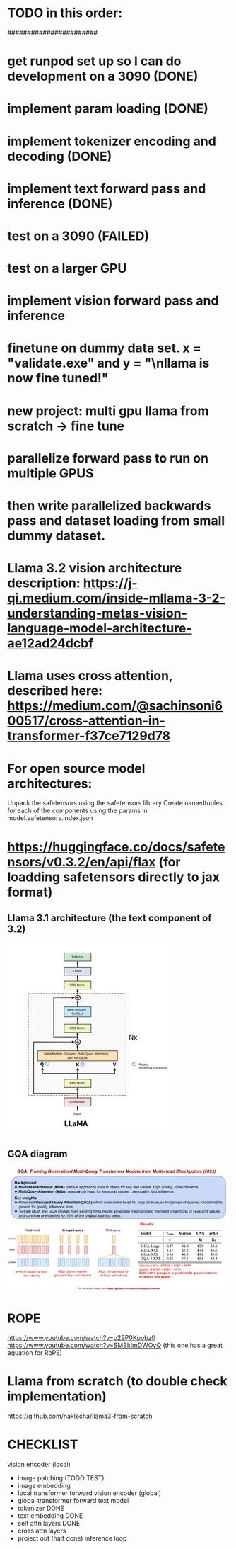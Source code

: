
# TODO in this order:
#######################
# get runpod set up so I can do development on a 3090 (DONE)
# implement param loading (DONE)
# implement tokenizer encoding and decoding (DONE)
# implement text forward pass and inference (DONE)
# test on a 3090 (FAILED)
# test on a larger GPU
# implement vision forward pass and inference
# finetune on dummy data set. x = "validate.exe" and y = "\nllama is now fine tuned!"


# new project: multi gpu llama from scratch -> fine tune
# parallelize forward pass to run on multiple GPUS
# then write parallelized backwards pass and dataset loading from small dummy dataset.

# Llama 3.2 vision architecture description: https://j-qi.medium.com/inside-mllama-3-2-understanding-metas-vision-language-model-architecture-ae12ad24dcbf


# Llama uses cross attention, described here: https://medium.com/@sachinsoni600517/cross-attention-in-transformer-f37ce7129d78


# For open source model architectures:
Unpack the safetensors using the safetensors library
Create namedtuples for each of the components using the params in model.safetensors.index.json
# https://huggingface.co/docs/safetensors/v0.3.2/en/api/flax (for loadding safetensors directly to jax format)


## Llama 3.1 architecture (the text component of 3.2)
![alt text](image.png)



## GQA diagram
![alt text](image-1.png)


# ROPE
https://www.youtube.com/watch?v=o29P0Kpobz0
https://www.youtube.com/watch?v=SMBkImDWOyQ (this one has a great equation for RoPE)


# Llama from scratch (to double check implementation)
https://github.com/naklecha/llama3-from-scratch




# CHECKLIST
vision encoder (local)
  - image patching (TODO TEST)
  - image embedding
  - local transformer forward
vision encoder (global)
  - global transformer forward
text model
  - tokenizer DONE
  - text embedding DONE
  - self attn layers DONE
  - cross attn layers
  - project out (half done)
inference loop



